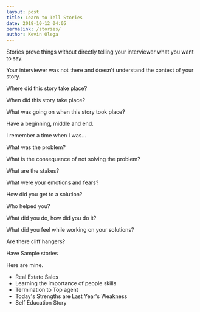 ```yaml
--- 
layout: post 
title: Learn to Tell Stories
date: 2018-10-12 04:05
permalink: /stories/ 
author: Kevin Olega 
--- 
```

Stories prove things without directly telling your interviewer what you want to say.

Your interviewer was not there and doesn't understand the context of your story.

Where did this story take place?

When did this story take place?

What was going on when this story took place?

Have a beginning, middle and end.

I remember a time when I was...

What was the problem?

What is the consequence of not solving the problem? 

What are the stakes?

What were your emotions and fears?

How did you get to a solution?

Who helped you?

What did you do, how did you do it?

What did you feel while working on your solutions?

Are there cliff hangers?

Have Sample stories

Here are mine.

- Real Estate Sales
- Learning the importance of people skills
- Termination to Top agent
- Today's Strengths are Last Year's Weakness
- Self Education Story



